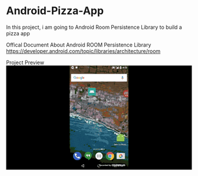 # Android-Pizza-App
In this project, i am going to Android Room Persistence Library to build a pizza app


Offical Document About Android ROOM Persistence Library
https://developer.android.com/topic/libraries/architecture/room

Project Preview
![image](https://github.com/samlwh/Android-Pizza-App/blob/master/preview.gif)



